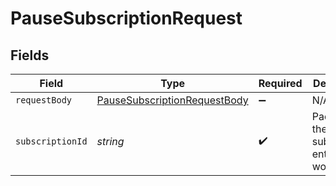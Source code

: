 # PauseSubscriptionRequest


## Fields

| Field                                                                                   | Type                                                                                    | Required                                                                                | Description                                                                             | Example                                                                                 |
| --------------------------------------------------------------------------------------- | --------------------------------------------------------------------------------------- | --------------------------------------------------------------------------------------- | --------------------------------------------------------------------------------------- | --------------------------------------------------------------------------------------- |
| `requestBody`                                                                           | [PauseSubscriptionRequestBody](../../models/operations/pausesubscriptionrequestbody.md) | :heavy_minus_sign:                                                                      | N/A                                                                                     |                                                                                         |
| `subscriptionId`                                                                        | *string*                                                                                | :heavy_check_mark:                                                                      | Paddle ID of the subscription entity to work with.                                      | sub_01gvne45dvdhg5gdxrz6hh511r                                                          |